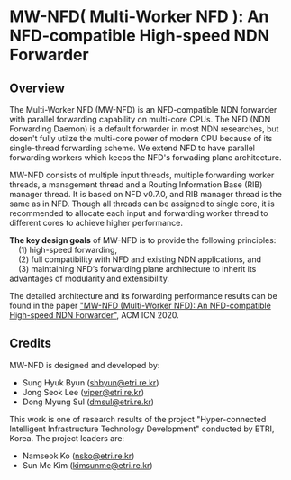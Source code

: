 # MW-NFD( Multi-Worker NFD ): An NFD-compatible High-speed NDN Forwarder

## Overview
The Multi-Worker NFD (MW-NFD) is an NFD-compatible NDN forwarder with parallel forwarding capability on multi-core CPUs.
The NFD (NDN Forwarding Daemon) is a default forwarder in most NDN researches,  but dosen't fully utilze the multi-core power of
modern CPU because  of its single-thread forwarding scheme. 
We extend NFD to have parallel forwarding workers which keeps the NFD's forwading plane architecture.  

MW-NFD consists of multiple input threads, multiple forwarding worker threads, a management thread and a Routing Information Base (RIB) manager thread. It is based on NFD v0.7.0, and RIB manager thread is the same as in NFD. Though all threads can be assigned to single core, it is recommended to allocate each input and forwarding worker thread to different cores to achieve higher performance.  


**The key design goals** of MW-NFD is to provide the following principles:  
&nbsp;&nbsp;&nbsp;&nbsp;(1) high-speed forwarding,  
&nbsp;&nbsp;&nbsp;&nbsp;(2) full compatibility with NFD and existing NDN applications, and  
&nbsp;&nbsp;&nbsp;&nbsp;(3) maintaining NFD’s forwarding plane architecture to inherit its advantages of modularity and extensibility.

The detailed architecture and its forwarding performance results can be found in the paper ["MW-NFD (Multi-Worker NFD): An NFD-compatible High-speed NDN Forwarder"](https://dl.acm.org/doi/10.1145/3405656.3420233), ACM ICN 2020. 

## Credits  
MW-NFD is designed and developed by:   

- Sung Hyuk Byun (shbyun@etri.re.kr)
- Jong Seok Lee (viper@etri.re.kr) 
- Dong Myung Sul (dmsul@etri.re.kr) 


This work is one of research results of the project "Hyper-connected Intelligent Infrastructure Technology Development" conducted by ETRI, Korea. The  project leaders are:  

- Namseok Ko (nsko@etri.re.kr)
- Sun Me Kim (kimsunme@etri.re.kr) 

